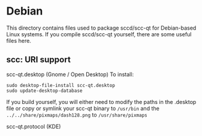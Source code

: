 
Debian
====================
This directory contains files used to package sccd/scc-qt
for Debian-based Linux systems. If you compile sccd/scc-qt yourself, there are some useful files here.

## scc: URI support ##


scc-qt.desktop  (Gnome / Open Desktop)
To install:

	sudo desktop-file-install scc-qt.desktop
	sudo update-desktop-database

If you build yourself, you will either need to modify the paths in
the .desktop file or copy or symlink your scc-qt binary to `/usr/bin`
and the `../../share/pixmaps/dash128.png` to `/usr/share/pixmaps`

scc-qt.protocol (KDE)

